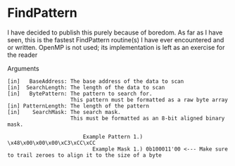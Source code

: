 # FindPattern
I have decided to publish this purely because of boredom. As far as I have seen, this is the fastest FindPattern routine(s) I have ever encountered and or written. OpenMP is not used; its implementation is left as an exercise for the reader

Arguments
```
[in]   BaseAddress: The base address of the data to scan
[in]  SearchLength: The length of the data to scan
[in]   BytePattern: The pattern to search for.
                    This pattern must be formatted as a raw byte array
[in] PatternLength: The length of the pattern
[in]    SearchMask: The search mask.
                    This must be formatted as an 8-bit aligned binary mask.

                        Example Pattern 1.) \x48\x00\x00\x00\xC3\xCC\xCC
                           Example Mask 1.) 0b100011'00 <--- Make sure to trail zeroes to align it to the size of a byte
```
